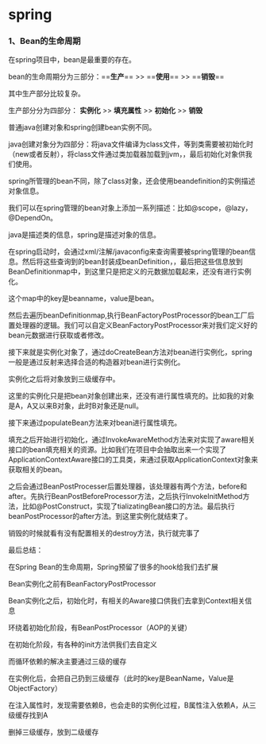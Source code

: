 # spring

### 1、Bean的生命周期

在spring项目中，bean是最重要的存在。

bean的生命周期分为三部分：==**生产**==  >>    ==**使用**==  >>    ==**销毁**==

其中生产部分比较复杂。

生产部分分为四部分： **实例化**  >>  **填充属性**  >>  **初始化**  >>  **销毁**  

普通java创建对象和spring创建bean实例不同。

java创建对象分为四部分：将java文件编译为class文件，等到类需要被初始化时（new或者反射），将class文件通过类加载器加载到jvm，，最后初始化对象供我们使用。



spring所管理的bean不同，除了class对象，还会使用beandefinition的实例描述对象信息。

我们可以在spring管理的bean对象上添加一系列描述：比如@scope，@lazy，@DependOn。

java是描述类的信息，spring是描述对象的信息。

在spring启动时，会通过xml/注解/javaconfig来查询需要被spring管理的bean信息。然后将这些查询到的bean封装成beanDefinition，，最后把这些信息放到BeanDefinitionmap中，到这里只是把定义的元数据加载起来，还没有进行实例化。

这个map中的key是beanname，value是bean。

然后去遍历beanDefinitionmap,执行BeanFactoryPostProcessor的bean工厂后置处理器的逻辑。我们可以自定义BeanFactoryPostProcessor来对我们定义好的bean元数据进行获取或者修改。



接下来就是实例化对象了，通过doCreateBean方法对bean进行实例化，spring一般是通过反射来选择合适的构造器对bean进行实例化。

实例化之后将对象放到三级缓存中。

这里的实例化只是把bean对象创建出来，还没有进行属性填充的。比如我的对象是A，A又以来B对象，此时B对象还是null。

接下来通过populateBean方法来对bean进行属性填充。

填充之后开始进行初始化，通过InvokeAwareMethod方法来对实现了aware相关接口的bean填充相关的资源。比如我们在项目中会抽取出来一个实现了ApplicationContextAware接口的工具类，来通过获取ApplicationContext对象来获取相关的bean。

之后会通过BeanPostProcesser后置处理器，该处理器有两个方法，before和after。先执行BeanPostBeforeProcessor方法，之后执行InvokeInitMethod方法，比如@PostConstruct，实现了tializatingBean接口的方法。最后执行beanPostProcessor的after方法。到这里实例化就结束了。

销毁的时候就看有没有配置相关的destroy方法，执行就完事了



最后总结：

在Spring Bean的生命周期，Spring预留了很多的hook给我们去扩展

Bean实例化之前有BeanFactoryPostProcessor

Bean实例化之后，初始化时，有相关的Aware接口供我们去拿到Context相关信息

环绕着初始化阶段，有BeanPostProcessor（AOP的关键）

在初始化阶段，有各种的init方法供我们去自定义

而循环依赖的解决主要通过三级的缓存

在实例化后，会把自己扔到三级缓存（此时的key是BeanName，Value是ObjectFactory）

在注入属性时，发现需要依赖B，也会走B的实例化过程，B属性注入依赖A，从三级缓存找到A

删掉三级缓存，放到二级缓存
